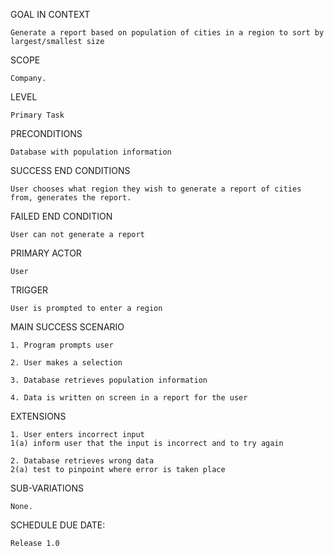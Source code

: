 GOAL IN CONTEXT

	Generate a report based on population of cities in a region to sort by largest/smallest size

SCOPE

	Company.

LEVEL

	Primary Task

PRECONDITIONS

	Database with population information

SUCCESS END CONDITIONS

	User chooses what region they wish to generate a report of cities from, generates the report.

FAILED END CONDITION

	User can not generate a report

PRIMARY ACTOR

	User

TRIGGER

	User is prompted to enter a region

MAIN SUCCESS SCENARIO

	1. Program prompts user

	2. User makes a selection

	3. Database retrieves population information

	4. Data is written on screen in a report for the user

EXTENSIONS

	1. User enters incorrect input
	1(a) inform user that the input is incorrect and to try again

	2. Database retrieves wrong data
	2(a) test to pinpoint where error is taken place

SUB-VARIATIONS

	None.

SCHEDULE DUE DATE:

	Release 1.0

